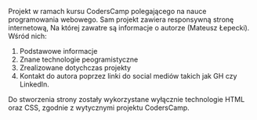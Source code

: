 Projekt w ramach kursu CodersCamp polegającego
 na nauce programowania webowego.
Sam projekt zawiera responsywną stronę internetową, 
Na której zawatre są informacje o autorze (Mateusz Łepecki). 
Wśród nich:
1. Podstawowe informacje
2. Znane technologie peogramistyczne
3. Zrealizowane dotychczas projekty
4. Kontakt do autora poprzez linki do social mediów 
takich jak GH czy LinkedIn. 

Do stworzenia strony zostały wykorzystane wyłącznie technologie 
HTML oraz CSS, zgodnie z wytycznymi projektu CodersCamp. 
